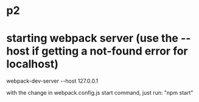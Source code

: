 # p2


# starting webpack server (use the --host if getting a not-found error for localhost)
webpack-dev-server --host 127.0.0.1

with the change in webpack.config.js start command, just run: "npm start"
